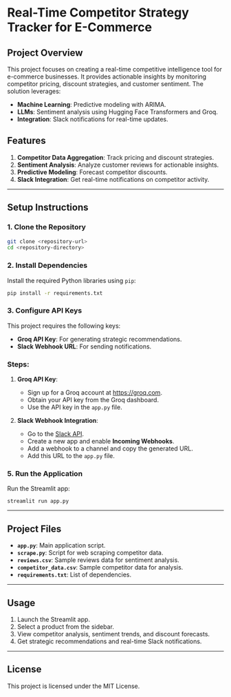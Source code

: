 # Real-Time Competitor Strategy Tracker for E-Commerce

## Project Overview
This project focuses on creating a real-time competitive intelligence tool for e-commerce businesses. It provides actionable insights by monitoring competitor pricing, discount strategies, and customer sentiment. The solution leverages:
- **Machine Learning**: Predictive modeling with ARIMA.
- **LLMs**: Sentiment analysis using Hugging Face Transformers and Groq.
- **Integration**: Slack notifications for real-time updates.

## Features
1. **Competitor Data Aggregation**: Track pricing and discount strategies.
2. **Sentiment Analysis**: Analyze customer reviews for actionable insights.
3. **Predictive Modeling**: Forecast competitor discounts.
4. **Slack Integration**: Get real-time notifications on competitor activity.

---

## Setup Instructions

### 1. Clone the Repository
```bash
git clone <repository-url>
cd <repository-directory>
```

### 2. Install Dependencies
Install the required Python libraries using `pip`:
```bash
pip install -r requirements.txt
```

### 3. Configure API Keys
This project requires the following keys:
- **Groq API Key**: For generating strategic recommendations.
- **Slack Webhook URL**: For sending notifications.

### Steps:
1. **Groq API Key**:
   - Sign up for a Groq account at https://groq.com.
   - Obtain your API key from the Groq dashboard.
   - Use the API key in the `app.py` file.

2. **Slack Webhook Integration**:
   - Go to the [Slack API](https://api.slack.com/apps).
   - Create a new app and enable **Incoming Webhooks**.
   - Add a webhook to a channel and copy the generated URL.
   - Add this URL to the `app.py` file.


### 5. Run the Application
Run the Streamlit app:
```
streamlit run app.py
```

---

## Project Files
- **`app.py`**: Main application script.
- **`scrape.py`**: Script for web scraping competitor data.
- **`reviews.csv`**: Sample reviews data for sentiment analysis.
- **`competitor_data.csv`**: Sample competitor data for analysis.
- **`requirements.txt`**: List of dependencies.

---

## Usage
1. Launch the Streamlit app.
2. Select a product from the sidebar.
3. View competitor analysis, sentiment trends, and discount forecasts.
4. Get strategic recommendations and real-time Slack notifications.

---

## License
This project is licensed under the MIT License.
